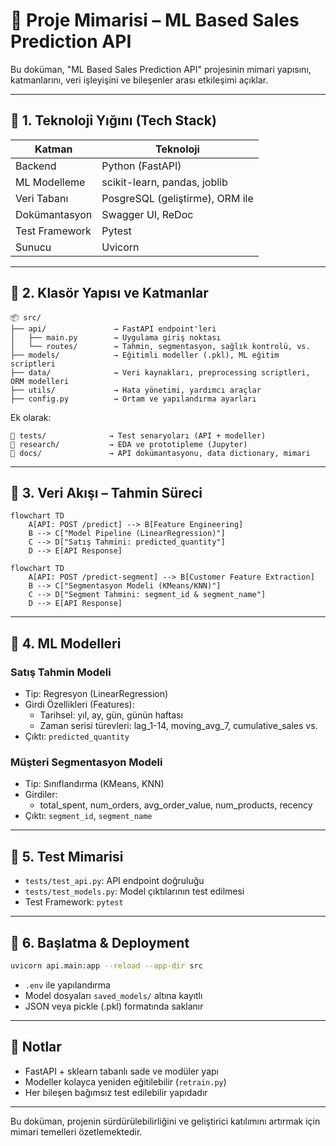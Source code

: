 
# 📐 Proje Mimarisi – ML Based Sales Prediction API

Bu doküman, "ML Based Sales Prediction API" projesinin mimari yapısını, katmanlarını, veri işleyişini ve bileşenler arası etkileşimi açıklar.

---

## 🔧 1. Teknoloji Yığını (Tech Stack)

| Katman        | Teknoloji                       |
|---------------|---------------------------------|
| Backend       | Python (FastAPI)                |
| ML Modelleme  | scikit-learn, pandas, joblib    |
| Veri Tabanı   | PosgreSQL (geliştirme), ORM ile |
| Dokümantasyon | Swagger UI, ReDoc               |
| Test Framework| Pytest                          |
| Sunucu        | Uvicorn                         |

---

## 🧱 2. Klasör Yapısı ve Katmanlar

```
📦 src/
├── api/               → FastAPI endpoint'leri
│   ├── main.py        → Uygulama giriş noktası
│   └── routes/        → Tahmin, segmentasyon, sağlık kontrolü, vs.
├── models/            → Eğitimli modeller (.pkl), ML eğitim scriptleri
├── data/              → Veri kaynakları, preprocessing scriptleri, ORM modelleri
├── utils/             → Hata yönetimi, yardımcı araçlar
├── config.py          → Ortam ve yapılandırma ayarları
```

Ek olarak:
```
📁 tests/              → Test senaryoları (API + modeller)
📁 research/           → EDA ve prototipleme (Jupyter)
📁 docs/               → API dokümantasyonu, data dictionary, mimari
```

---

## 🔄 3. Veri Akışı – Tahmin Süreci

```mermaid
flowchart TD
    A[API: POST /predict] --> B[Feature Engineering]
    B --> C["Model Pipeline (LinearRegression)"]
    C --> D["Satış Tahmini: predicted_quantity"]
    D --> E[API Response]
```
```mermaid   
flowchart TD
    A[API: POST /predict-segment] --> B[Customer Feature Extraction]
    B --> C["Segmentasyon Modeli (KMeans/KNN)"]
    C --> D["Segment Tahmini: segment_id & segment_name"]
    D --> E[API Response]
```

---

## 🤖 4. ML Modelleri

### Satış Tahmin Modeli
- Tip: Regresyon (LinearRegression)
- Girdi Özellikleri (Features):
  - Tarihsel: yıl, ay, gün, günün haftası
  - Zaman serisi türevleri: lag_1-14, moving_avg_7, cumulative_sales vs.
- Çıktı: `predicted_quantity`

### Müşteri Segmentasyon Modeli
- Tip: Sınıflandırma (KMeans, KNN)
- Girdiler:
  - total_spent, num_orders, avg_order_value, num_products, recency
- Çıktı: `segment_id`, `segment_name`

---

## 🧪 5. Test Mimarisi

- `tests/test_api.py`: API endpoint doğruluğu
- `tests/test_models.py`: Model çıktılarının test edilmesi
- Test Framework: `pytest`

---

## 🚀 6. Başlatma & Deployment

```bash
uvicorn api.main:app --reload --app-dir src
```

- `.env` ile yapılandırma
- Model dosyaları `saved_models/` altına kayıtlı
- JSON veya pickle (.pkl) formatında saklanır

---

## 📌 Notlar

- FastAPI + sklearn tabanlı sade ve modüler yapı
- Modeller kolayca yeniden eğitilebilir (`retrain.py`)
- Her bileşen bağımsız test edilebilir yapıdadır

---

Bu doküman, projenin sürdürülebilirliğini ve geliştirici katılımını artırmak için mimari temelleri özetlemektedir.
